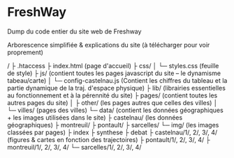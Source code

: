 # FreshWay
Dump du code entier du site web de Freshway

Arborescence simplifiée & explications du site (à télécharger pour voir proprement)

/
├ .htaccess
├ index.html (page d'accueil)
├ css/
│  └─ styles.css (feuille de style)
├ js/ (contient toutes les pages javascript du site – le dynamisme tabeau/carte)
│  └─ config-castelnau.js (Contient les chiffres du tableau et la partie dynamique de la traj. d'espace physique)
├ lib/ (librairies essentielles au fonctionnement et à la pérennité du site)
├ pages/ (contient toutes les autres pages du site)
│  ├ other/ (les pages autres que celles des villes)
│  └─ villes/ (pages des villes)
└─ data/ (contient les données géographiques + les images utilisées dans le site)
   ├ castelnau/ (les données géographiques)
   ├ montreuil/
   ├ pontault/
   ├ sarcelles/
   └─ img/ (les images classées par pages)
      ├ index
      ├ synthese
      ├ debat
      ├ castelnau/1/, 2/, 3/, 4/ (figures & cartes en fonction des trajectoires)
      ├ pontault/1/, 2/, 3/, 4/
      ├ montreuil/1/, 2/, 3/, 4/
      └─ sarcelles/1/, 2/, 3/, 4/
